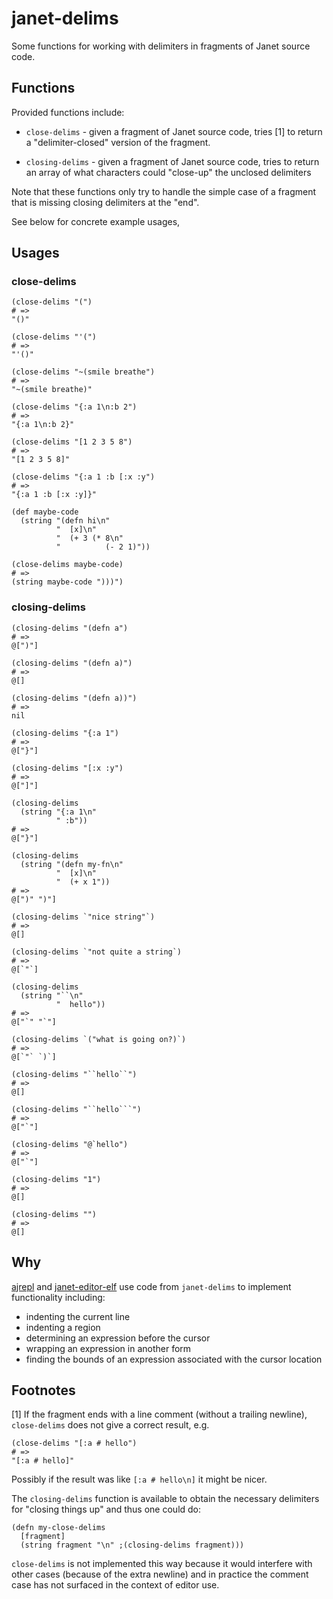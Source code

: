 # janet-delims

Some functions for working with delimiters in fragments of Janet
source code.

## Functions

Provided functions include:

* `close-delims` - given a fragment of Janet source code, tries [1] to
  return a "delimiter-closed" version of the fragment.

* `closing-delims` - given a fragment of Janet source code, tries to
  return an array of what characters could "close-up" the unclosed
  delimiters

Note that these functions only try to handle the simple case of a
fragment that is missing closing delimiters at the "end".

See below for concrete example usages,

## Usages

### close-delims


```janet
(close-delims "(")
# =>
"()"

(close-delims "'(")
# =>
"'()"

(close-delims "~(smile breathe")
# =>
"~(smile breathe)"

(close-delims "{:a 1\n:b 2")
# =>
"{:a 1\n:b 2}"

(close-delims "[1 2 3 5 8")
# =>
"[1 2 3 5 8]"

(close-delims "{:a 1 :b [:x :y")
# =>
"{:a 1 :b [:x :y]}"

(def maybe-code
  (string "(defn hi\n"
          "  [x]\n"
          "  (+ 3 (* 8\n"
          "          (- 2 1)"))

(close-delims maybe-code)
# =>
(string maybe-code ")))")
```

### closing-delims

```janet
(closing-delims "(defn a")
# =>
@[")"]

(closing-delims "(defn a)")
# =>
@[]

(closing-delims "(defn a))")
# =>
nil

(closing-delims "{:a 1")
# =>
@["}"]

(closing-delims "[:x :y")
# =>
@["]"]

(closing-delims
  (string "{:a 1\n"
          " :b"))
# =>
@["}"]

(closing-delims
  (string "(defn my-fn\n"
          "  [x]\n"
          "  (+ x 1"))
# =>
@[")" ")"]

(closing-delims `"nice string"`)
# =>
@[]

(closing-delims `"not quite a string`)
# =>
@[`"`]

(closing-delims
  (string "``\n"
          "  hello"))
# =>
@["`" "`"]

(closing-delims `("what is going on?)`)
# =>
@[`"` `)`]

(closing-delims "``hello``")
# =>
@[]

(closing-delims "``hello```")
# =>
@["`"]

(closing-delims "@`hello")
# =>
@["`"]

(closing-delims "1")
# =>
@[]

(closing-delims "")
# =>
@[]
```

## Why

[ajrepl](https://github.com/sogaiu/ajrepl) and
[janet-editor-elf](https://github.com/sogaiu/janet-editor-elf) use
code from `janet-delims` to implement functionality including:

* indenting the current line
* indenting a region
* determining an expression before the cursor
* wrapping an expression in another form
* finding the bounds of an expression associated with the cursor
  location

## Footnotes

[1] If the fragment ends with a line comment (without a trailing
newline), `close-delims` does not give a correct result, e.g.

```janet
(close-delims "[:a # hello")
# =>
"[:a # hello]"
```

Possibly if the result was like `[:a # hello\n]` it might be nicer.

The `closing-delims` function is available to obtain the necessary
delimiters for "closing things up" and thus one could do:

```janet
(defn my-close-delims
  [fragment]
  (string fragment "\n" ;(closing-delims fragment)))
```

`close-delims` is not implemented this way because it would interfere
with other cases (because of the extra newline) and in practice the
comment case has not surfaced in the context of editor use.

